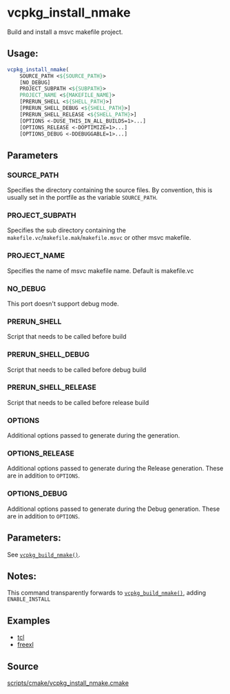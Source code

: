# vcpkg_install_nmake

Build and install a msvc makefile project.

## Usage:
```cmake
vcpkg_install_nmake(
    SOURCE_PATH <${SOURCE_PATH}>
    [NO_DEBUG]
    PROJECT_SUBPATH <${SUBPATH}>
    PROJECT_NAME <${MAKEFILE_NAME}>
    [PRERUN_SHELL <${SHELL_PATH}>]
    [PRERUN_SHELL_DEBUG <${SHELL_PATH}>]
    [PRERUN_SHELL_RELEASE <${SHELL_PATH}>]
    [OPTIONS <-DUSE_THIS_IN_ALL_BUILDS=1>...]
    [OPTIONS_RELEASE <-DOPTIMIZE=1>...]
    [OPTIONS_DEBUG <-DDEBUGGABLE=1>...]
```

## Parameters
### SOURCE_PATH
Specifies the directory containing the source files.
By convention, this is usually set in the portfile as the variable `SOURCE_PATH`.

### PROJECT_SUBPATH
Specifies the sub directory containing the `makefile.vc`/`makefile.mak`/`makefile.msvc` or other msvc makefile.

### PROJECT_NAME
Specifies the name of msvc makefile name.
Default is makefile.vc

### NO_DEBUG
This port doesn't support debug mode.

### PRERUN_SHELL
Script that needs to be called before build

### PRERUN_SHELL_DEBUG
Script that needs to be called before debug build

### PRERUN_SHELL_RELEASE
Script that needs to be called before release build

### OPTIONS
Additional options passed to generate during the generation.

### OPTIONS_RELEASE
Additional options passed to generate during the Release generation. These are in addition to `OPTIONS`.

### OPTIONS_DEBUG
Additional options passed to generate during the Debug generation. These are in addition to `OPTIONS`.

## Parameters:
See [`vcpkg_build_nmake()`](vcpkg_build_nmake.md).

## Notes:
This command transparently forwards to [`vcpkg_build_nmake()`](vcpkg_build_nmake.md), adding `ENABLE_INSTALL`

## Examples

* [tcl](https://github.com/Microsoft/vcpkg/blob/master/ports/tcl/portfile.cmake)
* [freexl](https://github.com/Microsoft/vcpkg/blob/master/ports/freexl/portfile.cmake)

## Source
[scripts/cmake/vcpkg_install_nmake.cmake](https://github.com/Microsoft/vcpkg/blob/master/scripts/cmake/vcpkg_install_nmake.cmake)

